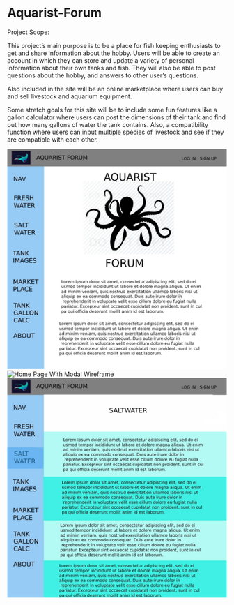 # Aquarist-Forum

Project Scope:

This project’s main purpose is to be a place for fish keeping enthusiasts to get and share information about the hobby. Users will be able to create an account in which they can store and update a variety of personal information about their own tanks and fish. They will also be able to post questions about the hobby, and answers to other user’s questions.

Also included in the site will be an online marketplace where users can buy and sell livestock and aquarium equipment.

Some stretch goals for this site will be to include some fun features like a gallon calculator where users can post the dimensions of their tank and find out how many gallons of water the tank contains. Also, a compatibility function where users can input multiple species of livestock and see if they are compatible with each other.

![Home Page Wireframe](main_app/static/images/ForumHomePage.jpg)
![Home Page With Modal Wireframe](main_app/static/images/ForumHomePageWithModal.jpg)
![Post Index Wireframe](main_app/static/images/ForumPostIndexPage.jpg)
